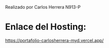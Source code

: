 Realizado por Carlos Herrera N913-P
# Enlace del Hosting:
https://portafolio-carlosherrera-myd.vercel.app/
